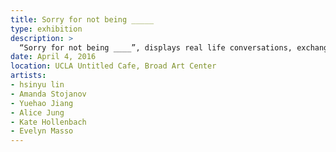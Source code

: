 ```yaml
---
title: Sorry for not being _____
type: exhibition
description: >
  “Sorry for not being ____”, displays real life conversations, exchanges of words, and comments. Endless encounters that are so ordinary they often go unnoticed. The posters are a formal expression of this everyday experience.
date: April 4, 2016
location: UCLA Untitled Cafe, Broad Art Center
artists:
- hsinyu lin
- Amanda Stojanov
- Yuehao Jiang
- Alice Jung
- Kate Hollenbach
- Evelyn Masso
---
```

